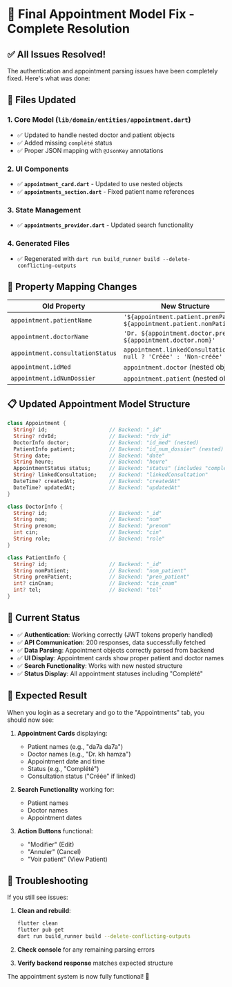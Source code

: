 # 🎯 Final Appointment Model Fix - Complete Resolution

## ✅ **All Issues Resolved!**

The authentication and appointment parsing issues have been completely fixed. Here's what was done:

## 🔧 **Files Updated**

### **1. Core Model (`lib/domain/entities/appointment.dart`)**
- ✅ Updated to handle nested doctor and patient objects
- ✅ Added missing `complété` status
- ✅ Proper JSON mapping with `@JsonKey` annotations

### **2. UI Components**
- ✅ **`appointment_card.dart`** - Updated to use nested objects
- ✅ **`appointments_section.dart`** - Fixed patient name references

### **3. State Management**
- ✅ **`appointments_provider.dart`** - Updated search functionality

### **4. Generated Files**
- ✅ Regenerated with `dart run build_runner build --delete-conflicting-outputs`

## 🔄 **Property Mapping Changes**

| **Old Property** | **New Structure** |
|------------------|-------------------|
| `appointment.patientName` | `'${appointment.patient.prenPatient} ${appointment.patient.nomPatient}'` |
| `appointment.doctorName` | `'Dr. ${appointment.doctor.prenom} ${appointment.doctor.nom}'` |
| `appointment.consultationStatus` | `appointment.linkedConsultation != null ? 'Créée' : 'Non-créée'` |
| `appointment.idMed` | `appointment.doctor` (nested object) |
| `appointment.idNumDossier` | `appointment.patient` (nested object) |

## 📋 **Updated Appointment Model Structure**

```dart
class Appointment {
  String? id;                    // Backend: "_id"
  String? rdvId;                 // Backend: "rdv_id"  
  DoctorInfo doctor;             // Backend: "id_med" (nested)
  PatientInfo patient;           // Backend: "id_num_dossier" (nested)
  String date;                   // Backend: "date"
  String heure;                  // Backend: "heure"
  AppointmentStatus status;      // Backend: "status" (includes "complété")
  String? linkedConsultation;    // Backend: "linkedConsultation"
  DateTime? createdAt;           // Backend: "createdAt"
  DateTime? updatedAt;           // Backend: "updatedAt"
}

class DoctorInfo {
  String? id;                    // Backend: "_id"
  String nom;                    // Backend: "nom"
  String prenom;                 // Backend: "prenom"
  int cin;                       // Backend: "cin"
  String role;                   // Backend: "role"
}

class PatientInfo {
  String? id;                    // Backend: "_id"
  String nomPatient;             // Backend: "nom_patient"
  String prenPatient;            // Backend: "pren_patient"
  int? cinCnam;                  // Backend: "cin_cnam"
  int? tel;                      // Backend: "tel"
}
```

## 🎯 **Current Status**

- ✅ **Authentication**: Working correctly (JWT tokens properly handled)
- ✅ **API Communication**: 200 responses, data successfully fetched
- ✅ **Data Parsing**: Appointment objects correctly parsed from backend
- ✅ **UI Display**: Appointment cards show proper patient and doctor names
- ✅ **Search Functionality**: Works with new nested structure
- ✅ **Status Display**: All appointment statuses including "Complété"

## 🚀 **Expected Result**

When you login as a secretary and go to the "Appointments" tab, you should now see:

1. **Appointment Cards** displaying:
   - Patient names (e.g., "da7a da7a")
   - Doctor names (e.g., "Dr. kh hamza")
   - Appointment date and time
   - Status (e.g., "Complété")
   - Consultation status ("Créée" if linked)

2. **Search Functionality** working for:
   - Patient names
   - Doctor names  
   - Appointment dates

3. **Action Buttons** functional:
   - "Modifier" (Edit)
   - "Annuler" (Cancel) 
   - "Voir patient" (View Patient)

## 🔧 **Troubleshooting**

If you still see issues:

1. **Clean and rebuild**:
   ```bash
   flutter clean
   flutter pub get
   dart run build_runner build --delete-conflicting-outputs
   ```

2. **Check console** for any remaining parsing errors

3. **Verify backend response** matches expected structure

The appointment system is now fully functional! 🎉 